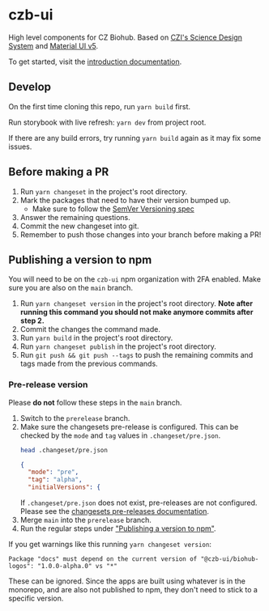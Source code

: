 # czb-ui

High level components for CZ Biohub. Based on [CZI's Science Design System](https://github.com/chanzuckerberg/sci-components) and [Material UI v5](https://mui.com/).

To get started, visit the [introduction documentation](https://czb-ui-docs.vercel.app/docs/introduction).

## Develop

On the first time cloning this repo, run `yarn build` first.

Run storybook with live refresh: `yarn dev` from project root.

If there are any build errors, try running `yarn build` again as it may fix some issues.

## Before making a PR

1. Run `yarn changeset` in the project's root directory.
2. Mark the packages that need to have their version bumped up.
   - Make sure to follow the [SemVer Versioning spec](https://semver.org/#semantic-versioning-specification-semver)
3. Answer the remaining questions.
4. Commit the new changeset into git.
5. Remember to push those changes into your branch before making a PR!

## Publishing a version to npm

You will need to be on the `czb-ui` npm organization with 2FA enabled. Make sure you are also on the `main` branch.

1. Run `yarn changeset version` in the project's root directory. **Note after running this command you should not make anymore commits after step 2.**
2. Commit the changes the command made.
3. Run `yarn build` in the project's root directory.
4. Run `yarn changeset publish` in the project's root directory.
5. Run `git push && git push --tags` to push the remaining commits and tags made from the previous commands.

### Pre-release version

Please **do not** follow these steps in the `main` branch.

1. Switch to the `prerelease` branch.
2. Make sure the changesets pre-release is configured. This can be checked by the `mode` and `tag` values in `.changeset/pre.json`.
   ```sh
   head .changeset/pre.json
   ```
   ```json
   {
     "mode": "pre",
     "tag": "alpha",
     "initialVersions": {
   ```
   If `.changeset/pre.json` does not exist, pre-releases are not configured. Please see the [changesets pre-releases documentation](https://github.com/changesets/changesets/blob/main/docs/prereleases.md).
3. Merge `main` into the `prerelease` branch.
4. Run the regular steps under ["Publishing a version to npm"](#publishing-a-version-to-npm).

If you get warnings like this running `yarn changeset version`:

```
Package "docs" must depend on the current version of "@czb-ui/biohub-logos": "1.0.0-alpha.0" vs "*"
```

These can be ignored. Since the apps are built using whatever is in the monorepo, and are also not published to npm, they don't need to stick to a specific version.
